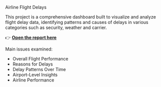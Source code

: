 Airline Flight Delays

This project is a comprehensive dashboard built to visualize and analyze flight delay data, identifying patterns and causes of delays in various categories such as security, weather and carrier.


👉 [**Open the report here**](https://github.com/gubrie/Airline-Flight-Delays/)

Main issues examined:

- Overall Flight Performance
- Reasons for Delays
- Delay Patterns Over Time
- Airport-Level Insights
- Airline Performance
